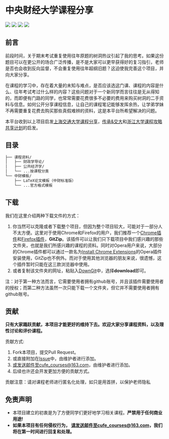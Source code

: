 

# 中央财经大学课程分享



[![](https://img.shields.io/github/watchers/cufe-courses/CUFE_Courses.svg)](https://github.com/CoolPhilChen/SJTU-Courses/watchers)
[![](https://img.shields.io/github/stars/cufe-courses/CUFE_Courses.svg)](https://github.com/cufe-courses/CUFE_Courses/stargazers)
[![](https://img.shields.io/github/forks/cufe-courses/CUFE_Courses.svg)](https://github.com/CoolPhilChen/SJTU-Courses/network/members)
![](https://img.shields.io/github/repo-size/cufe-courses/CUFE_Courses.svg)

## 前言

前段时间，关于期末考试重复使用往年原题的树洞热议引起了我的思考。如果这份题目可以在更公开的场合广泛传播，是不是大家可以更早获得好的复习指引，老师是否也会收到反向监督，不会重复使用往年超纲旧题？这迫使我完善这个项目，并向大家分享。

在课程的学习中，存在着大量的未知与难点，是否应该选这门课、课程的内容是什么、往年考试考过什么样的内容？这些问题对于一个新同学而言往往是无从得知的，而即便有门路的同学，也常常需要花费很多不必要的费用来购买树洞的二手资料与信息。如何公开分享课程信息，让自己的课程笔记能够发挥余热，让学弟学妹不再需要重复花费去购买那些真假难辨的资料，这是本平台所希望解决的问题。

本平台收到以上项目启发[上海交通大学课程分享](https://github.com/kxxwz/SJTU-Courses)，[传承&交大](http://share.sjtu.edu.cn)和[浙江大学课程攻略共享计划](https://github.com/QSCTech/zju-icicles)的启发。

## 目录

```bash
├── 课程资料/
│   ├── 财政学导论/
│   ├── 公共经济学/
│   └── ...按课程分类
└── 中财模板/
    ├── LaTeX论文模板（中财标准版）
    └── ...官方格式模板
```

## 下载

我们在这里介绍两种下载文件的方式：

1. 你当然可以克隆或者下载整个项目，但因为整个项目较大，可能对于一部分人不太方便。这里对于使用Chrome和Firefox的用户，我们推荐一个[Chrome插件](https://chrome.google.com/webstore/detail/gitzip-for-github/ffabmkklhbepgcgfonabamgnfafbdlkn?hl=en)和[Firefox插件](https://addons.mozilla.org/en-US/firefox/addon/gitzip/)，**GitZip**。该插件可以让我们只下载项目中我们感兴趣的那些文件夹，也就是我们所感兴趣的课程的资料。同时对Opera用户来说，大部分的Chrome插件都可以通过一款名为[Install Chrome Extensions](https://addons.opera.com/zh-cn/extensions/details/install-chrome-extensions/)的Opera插件安装使用，GitZip也不例外。而对于使用其他浏览器的朋友来说，很遗憾，这个插件暂时只能在这三款浏览器中使用。
2. 或者复制该文件夹的网址，粘贴入[DownGit](https://minhaskamal.github.io/DownGit/#/home)中，选择**download**即可。

注：对于第一种方法而言，它需要使用者拥有github账号，并且该插件需要使用者的授权；而第二种方法虽然一次只能下载一个文件夹，但它并不需要使用者拥有github账号。

## 贡献

**只有大家踊跃贡献，本项目才能更好的维持下去。欢迎大家分享课程资料，以及理性讨论和评价课程。**

贡献方式:

1. Fork本项目，提交Pull Request。
2. 或直接附加在[Issue](https://github.com/CoolPhilChen/SJTU-Courses/issues)中，由维护者进行添加。
3. 或发送邮件至cufe_courses@163.com，由维护者进行添加。
4. 后续也许还会开发更加方便的贡献方式。

贡献注意：请对课程老师进行匿名化处理，如只是用首拼，以保护老师隐私

## 免责声明

- 本项目建立的初衷是为了方便同学们更好地学习相关课程。**严禁用于任何商业用途!**
- **如果本项目有任何侵权行为， 请发送邮件至cufe_courses@163.com，我们将在第一时间进行回复和处理。**